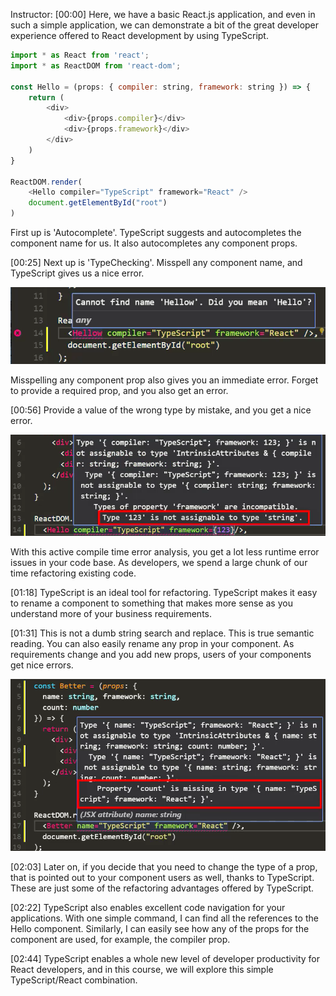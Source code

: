 Instructor: [00:00] Here, we have a basic React.js application, and even in such a simple application, we can demonstrate a bit of the great developer experience offered to React development by using TypeScript. 

```javascript
import * as React from 'react';
import * as ReactDOM from 'react-dom';

const Hello = (props: { compiler: string, framework: string }) => {
    return (
        <div>
            <div>{props.compiler}</div>
            <div>{props.framework}</div>
        </div>
    )
}

ReactDOM.render(
    <Hello compiler="TypeScript" framework="React" />
    document.getElementById("root")
)
```

First up is 'Autocomplete'. TypeScript suggests and autocompletes the component name for us. It also autocompletes any component props.

[00:25] Next up is 'TypeChecking'. Misspell any component name, and TypeScript gives us a nice error. 

![Spelling error](../images/why-use-typescript-with-react-spelling-error.png)

Misspelling any component prop also gives you an immediate error. Forget to provide a required prop, and you also get an error.

[00:56] Provide a value of the wrong type by mistake, and you get a nice error. 

![Wrong value error](../images/why-use-typescript-with-react-wrong-value-error.png)

With this active compile time error analysis, you get a lot less runtime error issues in your code base. As developers, we spend a large chunk of our time refactoring existing code.

[01:18] TypeScript is an ideal tool for refactoring. TypeScript makes it easy to rename a component to something that makes more sense as you understand more of your business requirements.

[01:31] This is not a dumb string search and replace. This is true semantic reading. You can also easily rename any prop in your component. As requirements change and you add new props, users of your components get nice errors.

![New props errors](../images/why-use-typescript-with-react-new-prop-errors.png)

[02:03] Later on, if you decide that you need to change the type of a prop, that is pointed out to your component users as well, thanks to TypeScript. These are just some of the refactoring advantages offered by TypeScript.

[02:22] TypeScript also enables excellent code navigation for your applications. With one simple command, I can find all the references to the Hello component. Similarly, I can easily see how any of the props for the component are used, for example, the compiler prop.

[02:44] TypeScript enables a whole new level of developer productivity for React developers, and in this course, we will explore this simple TypeScript/React combination.